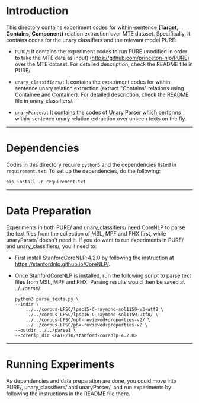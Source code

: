 # Introduction
This directory contains experiment codes for within-sentence **(Target, Contains, Component)** relation extraction over MTE dataset. Specifically, it contains codes for the unary classifiers and the relevant model PURE:

+ `PURE/`: 
    It contains the experiment codes to run PURE (modified in order to take the MTE data as input) (https://github.com/princeton-nlp/PURE) over the MTE dataset. For detailed description, check the README file in PURE/.

+ `unary_classifiers/`:
    It contains the experiment codes for within-sentence unary relation extraction (extract "Contains" relations using Containee and Container). For detailed description, check the README file in unary_classifiers/.

+ `unaryParser/`:
    It contains the codes of Unary Parser which performs within-sentence unary relation extraction over unseen texts on the fly.    

---
# Dependencies
Codes in this directory require `python3` and the dependencies listed in `requirement.txt`. To set up the dependencies, do the following:

    pip install -r requirement.txt

---
# Data Preparation
Experiments in both PURE/ and unary_classifiers/ need CoreNLP to parse the text files from the collection of MSL, MPF and PHX first, while unaryParser/ doesn't need it. If you do want to run experiments in PURE/ and unary_classifiers/, you'll need to:

+ First install StanfordCoreNLP-4.2.0 by following the instruction at https://stanfordnlp.github.io/CoreNLP/. 

+ Once StanfordCoreNLP is installed, run the following script to parse text files from MSL, MPF and PHX. Parsing results would then be saved at ../../parse/:
    
    ```
    python3 parse_texts.py \
    --indir \
        ../../corpus-LPSC/lpsc15-C-raymond-sol1159-v3-utf8 \
        ../../corpus-LPSC/lpsc16-C-raymond-sol1159-utf8/ \
        ../../corpus-LPSC/mpf-reviewed+properties-v2/ \
        ../../corpus-LPSC/phx-reviewed+properties-v2 \
    --outdir ../../parse1 \
    --corenlp_dir <PATH/TO/stanford-corenlp-4.2.0>
    ```
---
# Running Experiments

As dependencies and data preparation are done, you could move into PURE/, unary_classifiers/ and unaryParser/, and run experiments by following the instructions in the README file there.
